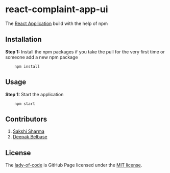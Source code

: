 # react-complaint-app-ui

The [React Application](https://reactjs.org/) build with the help of npm

## Installation

**Step 1:** Install the npm packages if you take the pull for the very first time or someone add a new npm package
```
    npm install
```
## Usage

**Step 1:** Start the application 
```
    npm start
```

## Contributors
1. [Sakshi Sharma](https://github.com/lady-of-code)
2. [Deepak Belbase](https://github.com/supdpk)

## License

The [lady-of-code](https://lady-of-code.github.io/) is GitHub Page licensed under the [MIT license](https://opensource.org/licenses/MIT).
  
